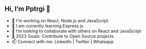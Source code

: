 ## Hi, I’m Pptrgi 👋
- 🔭 I'm working on React, Node.js and JavaScript.
- 🌱 I am currently learning Express.js
- 💞️ I’m looking to collaborate with others on React and JavaScript
- 🥅 2023 Goals: Contribute to Open Source projects.
- 📫 Connect with me: LinkedIn | Twitter | Whatsapp

<!---
pptrgi/pptrgi is a ✨ special ✨ repository because its `README.md` (this file) appears on your GitHub profile.
You can click the Preview link to take a look at your changes.
--->
